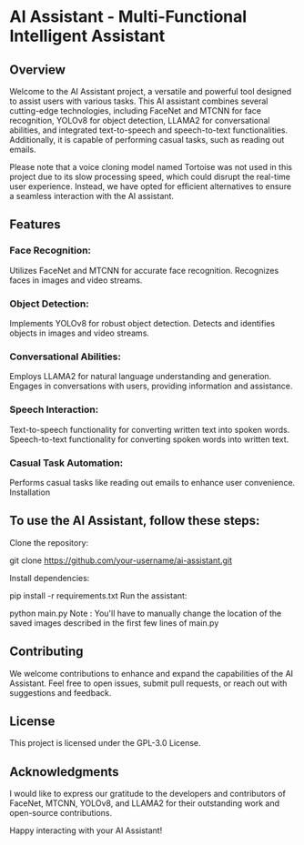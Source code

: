 # AI Assistant - Multi-Functional Intelligent Assistant
## Overview
Welcome to the AI Assistant project, a versatile and powerful tool designed to assist users with various tasks. This AI assistant combines several cutting-edge technologies, including FaceNet and MTCNN for face recognition, YOLOv8 for object detection, LLAMA2 for conversational abilities, and integrated text-to-speech and speech-to-text functionalities. Additionally, it is capable of performing casual tasks, such as reading out emails.

Please note that a voice cloning model named Tortoise was not used in this project due to its slow processing speed, which could disrupt the real-time user experience. Instead, we have opted for efficient alternatives to ensure a seamless interaction with the AI assistant.

## Features
### Face Recognition:

Utilizes FaceNet and MTCNN for accurate face recognition.
Recognizes faces in images and video streams.

### Object Detection:

Implements YOLOv8 for robust object detection.
Detects and identifies objects in images and video streams.

### Conversational Abilities:

Employs LLAMA2 for natural language understanding and generation.
Engages in conversations with users, providing information and assistance.

### Speech Interaction:

Text-to-speech functionality for converting written text into spoken words.
Speech-to-text functionality for converting spoken words into written text.

### Casual Task Automation:

Performs casual tasks like reading out emails to enhance user convenience.
Installation
## To use the AI Assistant, follow these steps:

Clone the repository:

git clone https://github.com/your-username/ai-assistant.git

Install dependencies:

pip install -r requirements.txt
Run the assistant:

python main.py
Note : You'll have to manually change the location of the saved images described in the first few lines of main.py

## Contributing
We welcome contributions to enhance and expand the capabilities of the AI Assistant. Feel free to open issues, submit pull requests, or reach out with suggestions and feedback.

## License
This project is licensed under the GPL-3.0 License.

## Acknowledgments
I would like to express our gratitude to the developers and contributors of FaceNet, MTCNN, YOLOv8, and LLAMA2 for their outstanding work and open-source contributions.

Happy interacting with your AI Assistant!